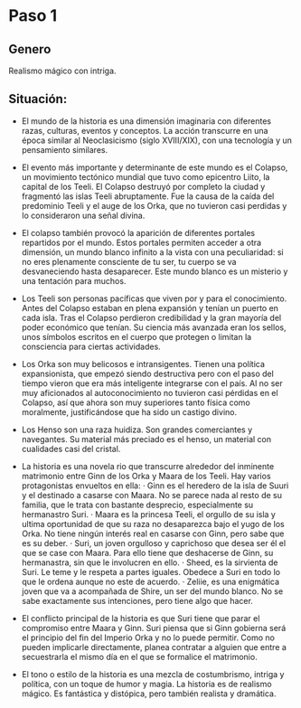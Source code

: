 # Paso 1

## Genero

Realismo mágico con intriga.

## Situación:

- El mundo de la historia es una dimensión imaginaria con diferentes razas, culturas, eventos y conceptos. La acción transcurre en una época similar al Neoclasicismo (siglo XVIII/XIX), con una tecnología y un pensamiento similares.
  
- El evento más importante y determinante de este mundo es el Colapso, un movimiento tectónico mundial que tuvo como epicentro Liito, la capital de los Teeli. El Colapso destruyó por completo la ciudad y fragmentó las islas Teeli abruptamente. Fue la causa de la caída del predominio Teeli y el auge de los Orka, que no tuvieron casi perdidas y lo consideraron una señal divina.

- El colapso también provocó la aparición de diferentes portales repartidos por el mundo. Estos portales permiten acceder a otra dimensión, un mundo blanco infinito a la vista con una peculiaridad: si no eres plenamente consciente de tu ser, tu cuerpo se va desvaneciendo hasta desaparecer. Este mundo blanco es un misterio y una tentación para muchos.
  
- Los Teeli son personas pacíficas que viven por y para el conocimiento. Antes del Colapso estaban en plena expansión y tenían un puerto en cada isla. Tras el Colapso perdieron credibilidad y la gran mayoría del poder económico que tenían. Su ciencia más avanzada eran los sellos, unos símbolos escritos en el cuerpo que protegen o limitan la consciencia para ciertas actividades. 

- Los Orka son muy belicosos e intransigentes. Tienen una política expansionista, que empezó siendo destructiva pero con el paso del tiempo vieron que era más inteligente integrarse con el país. Al no ser muy aficionados al autoconocimiento no tuvieron casi pérdidas en el Colapso, así que ahora son muy superiores tanto física como moralmente, justificándose que ha sido un castigo divino.
  
- Los Henso son una raza huidiza. Son grandes comerciantes y navegantes. Su material más preciado es el henso, un material con cualidades casi del cristal.

- La historia es una novela rio que transcurre alrededor del inminente matrimonio entre Ginn de los Orka y Maara de los Teeli.
  Hay varios protagonistas envueltos en ella:
  · Ginn es el heredero de la isla de Suuri y el destinado a casarse con Maara. No se parece nada al resto de su familia, que le trata con bastante desprecio, especialmente su hermanastro Suri.
  · Maara es la princesa Teeli, el orgullo de su isla y ultima oportunidad de que su raza no desaparezca bajo el yugo de los Orka. No tiene ningún interés real en casarse con Ginn, pero sabe que es su deber.
  · Suri, un joven orgulloso y caprichoso que desea ser él el que se case con Maara. Para ello tiene que deshacerse de Ginn, su hermanastra, sin que le involucren en ello.
  · Sheed, es la sirvienta de Suri. Le teme y le respeta a partes iguales. Obedece a Suri en todo lo que le ordena aunque no este de acuerdo.
  · Zeliie, es una enigmática joven que va a acompañada de Shire, un ser del mundo blanco. No se sabe exactamente sus intenciones, pero tiene algo que hacer.

- El conflicto principal de la historia es que Suri tiene que parar el compromiso entre Maara y Ginn. Suri piensa que si Ginn gobierna será el principio del fin del Imperio Orka y no lo puede permitir. Como no pueden implicarle directamente, planea contratar a alguien que entre a secuestrarla el mismo día en el que se formalice el matrimonio.

- El tono o estilo de la historia es una mezcla de costumbrismo, intriga y política, con un toque de humor y magia. La historia es de realismo mágico. Es fantástica y distópica, pero también realista y dramática.